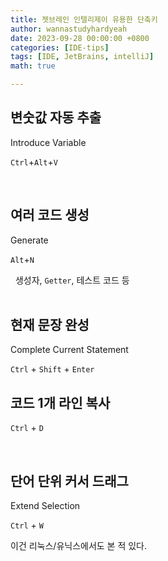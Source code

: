 ```yaml
---
title: 젯브레인 인텔리제이 유용한 단축키
author: wannastudyhardyeah
date: 2023-09-28 00:00:00 +0800
categories: [IDE-tips]
tags: [IDE, JetBrains, intelliJ]
math: true

---
```

<h2>변숫값 자동 추출</h2>
Introduce Variable

``Ctrl``+``Alt``+``V``

<br>
<h2>여러 코드 생성</h2>
Generate

``Alt``+``N``

&nbsp;&nbsp;생성자, ``Getter``, 테스트 코드 등<br>
<br>
<h2>현재 문장 완성</h2>
Complete Current Statement

``Ctrl`` + ``Shift`` + ``Enter``
<br>
<h2>코드 1개 라인 복사</h2>

``Ctrl`` + ``D``

<br>
<h2>단어 단위 커서 드래그</h2>
Extend Selection

``Ctrl`` + ``W``

이건 리눅스/유닉스에서도 본 적 있다.<br>

